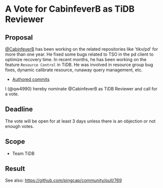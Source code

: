 # A Vote for CabinfeverB as TiDB Reviewer

## Proposal

[@CabinfeverB](https://github.com/CabinfeverB) has been working on the related repositories like 'tikv/pd' for more than one year. ​He fixed some bugs related to TSO in the pd client to optimize recovery time. In recent months, he has been working on the feature `Resource Control` in TiDB. He was involved in resource group bug fixes, dynamic calibrate resource, runaway query management, etc.

* [Authored commits](https://github.com/pingcap/tidb/commits?author=CabinfeverB)

I (@qw4990) hereby nominate @CabinfeverB as TiDB Reviewer and call for a vote.

## Deadline

The vote will be open for at least 3 days unless there is an objection or not enough votes.

## Scope

* Team TiDB

## Result

See also: https://github.com/pingcap/community/pull/769